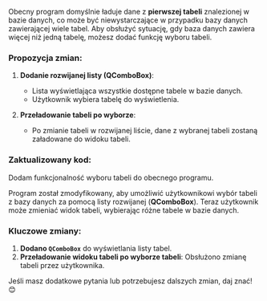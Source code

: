 Obecny program domyślnie ładuje dane z **pierwszej tabeli** znalezionej w bazie danych, co może być niewystarczające w przypadku bazy danych zawierającej wiele tabel. Aby obsłużyć sytuację, gdy baza danych zawiera więcej niż jedną tabelę, możesz dodać funkcję wyboru tabeli.

### Propozycja zmian:
1. **Dodanie rozwijanej listy (QComboBox)**:
   - Lista wyświetlająca wszystkie dostępne tabele w bazie danych.
   - Użytkownik wybiera tabelę do wyświetlenia.

2. **Przeładowanie tabeli po wyborze**:
   - Po zmianie tabeli w rozwijanej liście, dane z wybranej tabeli zostaną załadowane do widoku tabeli.

### Zaktualizowany kod:
Dodam funkcjonalność wyboru tabeli do obecnego programu.

Program został zmodyfikowany, aby umożliwić użytkownikowi wybór tabeli z bazy danych za pomocą listy rozwijanej (**QComboBox**). Teraz użytkownik może zmieniać widok tabeli, wybierając różne tabele w bazie danych. 

### Kluczowe zmiany:
1. **Dodano `QComboBox`** do wyświetlania listy tabel.
2. **Przeładowanie widoku tabeli po wyborze tabeli**: Obsłużono zmianę tabeli przez użytkownika.

Jeśli masz dodatkowe pytania lub potrzebujesz dalszych zmian, daj znać! 😊
